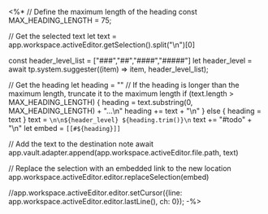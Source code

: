 <%*
// Define the maximum length of the heading
const MAX_HEADING_LENGTH = 75;

// Get the selected text
let text = app.workspace.activeEditor.getSelection().split("\n")[0]


const header_level_list = ["###","##","####","#####"]
let header_level = await tp.system.suggester((item) => item, header_level_list);

// Get the heading
let heading = ""
// If the heading is longer than the maximum length, truncate it to the maximum length
if (text.length > MAX_HEADING_LENGTH) {
    heading = text.substring(0, MAX_HEADING_LENGTH) + "...\n"
    heading += text + "\n"
} else {
	heading = text
}
text = `\n\n${header_level} ${heading.trim()}\n`
text += "#todo" + "\n"
let embed = `[[#${heading}]]`

// Add the text to the destination note
await app.vault.adapter.append(app.workspace.activeEditor.file.path, text)

// Replace the selection with an embedded link to the new location
app.workspace.activeEditor.editor.replaceSelection(embed)

//app.workspace.activeEditor.editor.setCursor({line: app.workspace.activeEditor.editor.lastLine(), ch: 0});
-%>
